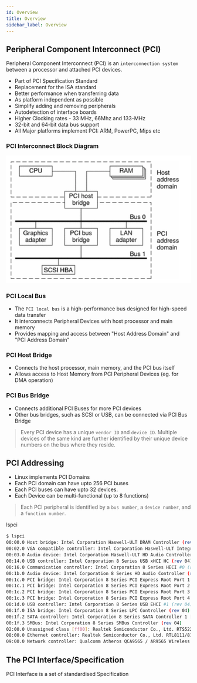 ```yaml
---
id: Overview
title: Overview
sidebar_label: Overview
---
```


## Peripheral Component Interconnect (PCI)

Peripheral Component Interconnect (PCI) is an `interconnection system` between a processor and attached PCI devices.

- Part of PCI Specification Standard
- Replacement for the ISA standard
- Better performance when transferring data
- As platform independent as possible
- Simplify adding and removing peripherals
- Autodetection of interface boards
- Higher Clocking rates - 33 MHz, 66Mhz and 133-MHz
- 32-bit and 64-bit data bus support
- All Major platforms implement PCI: ARM, PowerPC, Mips etc

### PCI Interconnect Block Diagram

![PCI Devices](../../assets/30-pci-interface-block-diagram.png)

### PCI Local Bus

- The `PCI local bus` is a high-performance bus designed for high-speed data transfer
- It interconnects Peripheral Devices with host processor and main memory
- Provides mapping and access between "Host Address Domain" and "PCI Address Domain"

### PCI Host Bridge
- Connects the host processor, main memory, and the PCI bus itself
- Allows access to Host Memory from PCI Peripheral Devices (eg. for DMA operation)

### PCI Bus Bridge

- Connects additional PCI Buses for more PCI devices
- Other bus bridges, such as SCSI or USB, can be connected via PCI Bus Bridge

> Every PCI device has a unique `vendor ID` and `device ID`. Multiple devices of the same kind are further identified by their unique device numbers on the bus where they reside.

## PCI Addressing
- Linux implements PCI Domains
- Each PCI domain can have upto 256 PCI buses
- Each PCI buses can have upto 32 devices.
- Each Device can be multi-functional (up to 8 functions)

> Each PCI peripheral is identified by a `bus number`, a `device number`, and a `function number`.

lspci

```bash
$ lspci 
00:00.0 Host bridge: Intel Corporation Haswell-ULT DRAM Controller (rev 0b)
00:02.0 VGA compatible controller: Intel Corporation Haswell-ULT Integrated Graphics Controller (rev 0b)
00:03.0 Audio device: Intel Corporation Haswell-ULT HD Audio Controller (rev 0b)
00:14.0 USB controller: Intel Corporation 8 Series USB xHCI HC (rev 04)
00:16.0 Communication controller: Intel Corporation 8 Series HECI #0 (rev 04)
00:1b.0 Audio device: Intel Corporation 8 Series HD Audio Controller (rev 04)
00:1c.0 PCI bridge: Intel Corporation 8 Series PCI Express Root Port 1 (rev e4)
00:1c.1 PCI bridge: Intel Corporation 8 Series PCI Express Root Port 2 (rev e4)
00:1c.2 PCI bridge: Intel Corporation 8 Series PCI Express Root Port 3 (rev e4)
00:1c.3 PCI bridge: Intel Corporation 8 Series PCI Express Root Port 4 (rev e4)
00:1d.0 USB controller: Intel Corporation 8 Series USB EHCI #1 (rev 04)
00:1f.0 ISA bridge: Intel Corporation 8 Series LPC Controller (rev 04)
00:1f.2 SATA controller: Intel Corporation 8 Series SATA Controller 1 [AHCI mode] (rev 04)
00:1f.3 SMBus: Intel Corporation 8 Series SMBus Controller (rev 04)
02:00.0 Unassigned class [ff00]: Realtek Semiconductor Co., Ltd. RTS5229 PCI Express Card Reader (rev 01)
08:00.0 Ethernet controller: Realtek Semiconductor Co., Ltd. RTL8111/8168/8411 PCI Express Gigabit Ethernet Controller (rev 10)
09:00.0 Network controller: Qualcomm Atheros QCA9565 / AR9565 Wireless Network Adapter (rev 01)
```






## The PCI Interface/Specification

PCI Interface is a set of standardised Specification